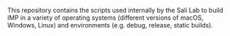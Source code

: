 This repository contains the scripts used internally by the Sali Lab
to build IMP in a variety of operating systems (different versions of macOS,
Windows, Linux) and environments (e.g. debug, release, static builds).
